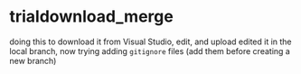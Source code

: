# trialdownload_merge
doing this to download it from Visual Studio, edit, and upload
edited it in the local branch, now trying adding `gitignore` files (add them before creating a new branch)